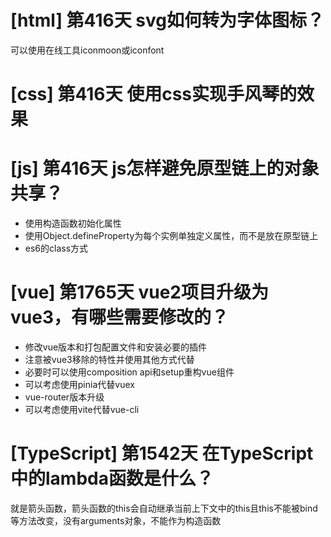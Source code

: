 # [html] 第416天 svg如何转为字体图标？

可以使用在线工具iconmoon或iconfont

# [css] 第416天 使用css实现手风琴的效果

# [js] 第416天 js怎样避免原型链上的对象共享？

- 使用构造函数初始化属性
- 使用Object.defineProperty为每个实例单独定义属性，而不是放在原型链上
- es6的class方式

# [vue] 第1765天 vue2项目升级为vue3，有哪些需要修改的？

- 修改vue版本和打包配置文件和安装必要的插件
- 注意被vue3移除的特性并使用其他方式代替
- 必要时可以使用composition api和setup重构vue组件
- 可以考虑使用pinia代替vuex
- vue-router版本升级
- 可以考虑使用vite代替vue-cli

# [TypeScript] 第1542天 在TypeScript中的lambda函数是什么？

就是箭头函数，箭头函数的this会自动继承当前上下文中的this且this不能被bind等方法改变，没有arguments对象，不能作为构造函数
